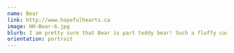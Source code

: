 ```yaml
---
name: Bear
link: http://www.hopefulhearts.ca
image: HH-Bear-6.jpg
blurb: I am pretty sure that Bear is part teddy bear! Such a fluffy cuddlebug!
orientation: portrait
---
```

